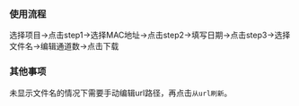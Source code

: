 ### 使用流程

选择项目->点击step1->选择MAC地址->点击step2->填写日期->点击step3->选择文件名->编辑通道数->点击下载

### 其他事项

未显示文件名的情况下需要手动编辑url路径，再点击`从url刷新`。